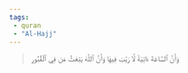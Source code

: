 ```yaml
---
tags: 
 - quran 
 - "Al-Hajj"
---
```


> وَأَنَّ ٱلسَّاعَةَ ءَاتِيَةٞ لَّا رَيۡبَ فِيهَا وَأَنَّ ٱللَّهَ يَبۡعَثُ مَن فِي ٱلۡقُبُورِ
